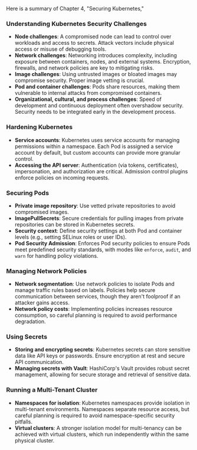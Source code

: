 Here is a summary of Chapter 4, "Securing Kubernetes,"

### **Understanding Kubernetes Security Challenges**
- **Node challenges**: A compromised node can lead to control over workloads and access to secrets. Attack vectors include physical access or misuse of debugging tools.
- **Network challenges**: Networking introduces complexity, including exposure between containers, nodes, and external systems. Encryption, firewalls, and network policies are key to mitigating risks.
- **Image challenges**: Using untrusted images or bloated images may compromise security. Proper image vetting is crucial.
- **Pod and container challenges**: Pods share resources, making them vulnerable to internal attacks from compromised containers.
- **Organizational, cultural, and process challenges**: Speed of development and continuous deployment often overshadow security. Security needs to be integrated early in the development process.

### **Hardening Kubernetes**
- **Service accounts**: Kubernetes uses service accounts for managing permissions within a namespace. Each Pod is assigned a service account by default, but custom accounts can provide more granular control.
- **Accessing the API server**: Authentication (via tokens, certificates), impersonation, and authorization are critical. Admission control plugins enforce policies on incoming requests.
  
### **Securing Pods**
- **Private image repository**: Use vetted private repositories to avoid compromised images.
- **ImagePullSecrets**: Secure credentials for pulling images from private repositories can be stored in Kubernetes secrets.
- **Security context**: Define security settings at both Pod and container levels (e.g., setting SELinux roles or user IDs).
- **Pod Security Admission**: Enforces Pod security policies to ensure Pods meet predefined security standards, with modes like `enforce`, `audit`, and `warn` for handling policy violations.

### **Managing Network Policies**
- **Network segmentation**: Use network policies to isolate Pods and manage traffic rules based on labels. Policies help secure communication between services, though they aren't foolproof if an attacker gains access.
- **Network policy costs**: Implementing policies increases resource consumption, so careful planning is required to avoid performance degradation.

### **Using Secrets**
- **Storing and encrypting secrets**: Kubernetes secrets can store sensitive data like API keys or passwords. Ensure encryption at rest and secure API communication.
- **Managing secrets with Vault**: HashiCorp's Vault provides robust secret management, allowing for secure storage and retrieval of sensitive data.

### **Running a Multi-Tenant Cluster**
- **Namespaces for isolation**: Kubernetes namespaces provide isolation in multi-tenant environments. Namespaces separate resource access, but careful planning is required to avoid namespace-specific security pitfalls.
- **Virtual clusters**: A stronger isolation model for multi-tenancy can be achieved with virtual clusters, which run independently within the same physical cluster.
